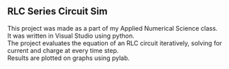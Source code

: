 ## RLC Series Circuit Sim  
This project was made as a part of my Applied Numerical Science class.  
It was written in Visual Studio using python.  
The project evaluates the equation of an RLC circuit iteratively, solving for current and charge at every time step.  
Results are plotted on graphs using pylab.

